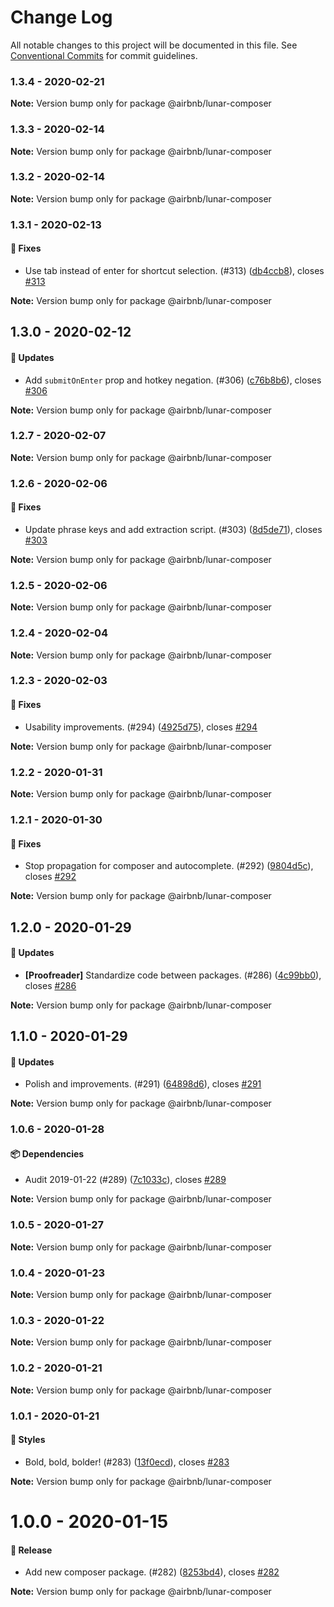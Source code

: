 # Change Log

All notable changes to this project will be documented in this file.
See [Conventional Commits](https://conventionalcommits.org) for commit guidelines.

### 1.3.4 - 2020-02-21

**Note:** Version bump only for package @airbnb/lunar-composer





### 1.3.3 - 2020-02-14

**Note:** Version bump only for package @airbnb/lunar-composer





### 1.3.2 - 2020-02-14

**Note:** Version bump only for package @airbnb/lunar-composer





### 1.3.1 - 2020-02-13

#### 🐞 Fixes

- Use tab instead of enter for shortcut selection. (#313) ([db4ccb8](https://github.com/airbnb/lunar/commit/db4ccb8)), closes [#313](https://github.com/airbnb/lunar/issues/313)

**Note:** Version bump only for package @airbnb/lunar-composer





## 1.3.0 - 2020-02-12

#### 🚀 Updates

- Add `submitOnEnter` prop and hotkey negation. (#306) ([c76b8b6](https://github.com/airbnb/lunar/commit/c76b8b6)), closes [#306](https://github.com/airbnb/lunar/issues/306)

**Note:** Version bump only for package @airbnb/lunar-composer





### 1.2.7 - 2020-02-07

**Note:** Version bump only for package @airbnb/lunar-composer





### 1.2.6 - 2020-02-06

#### 🐞 Fixes

- Update phrase keys and add extraction script. (#303) ([8d5de71](https://github.com/airbnb/lunar/commit/8d5de71)), closes [#303](https://github.com/airbnb/lunar/issues/303)

**Note:** Version bump only for package @airbnb/lunar-composer





### 1.2.5 - 2020-02-06

**Note:** Version bump only for package @airbnb/lunar-composer





### 1.2.4 - 2020-02-04

**Note:** Version bump only for package @airbnb/lunar-composer





### 1.2.3 - 2020-02-03

#### 🐞 Fixes

- Usability improvements. (#294) ([4925d75](https://github.com/airbnb/lunar/commit/4925d75)), closes [#294](https://github.com/airbnb/lunar/issues/294)

**Note:** Version bump only for package @airbnb/lunar-composer





### 1.2.2 - 2020-01-31

**Note:** Version bump only for package @airbnb/lunar-composer





### 1.2.1 - 2020-01-30

#### 🐞 Fixes

- Stop propagation for composer and autocomplete. (#292) ([9804d5c](https://github.com/airbnb/lunar/commit/9804d5c)), closes [#292](https://github.com/airbnb/lunar/issues/292)

**Note:** Version bump only for package @airbnb/lunar-composer





## 1.2.0 - 2020-01-29

#### 🚀 Updates

- **[Proofreader]** Standardize code between packages. (#286) ([4c99bb0](https://github.com/airbnb/lunar/commit/4c99bb0)), closes [#286](https://github.com/airbnb/lunar/issues/286)

**Note:** Version bump only for package @airbnb/lunar-composer





## 1.1.0 - 2020-01-29

#### 🚀 Updates

- Polish and improvements. (#291) ([64898d6](https://github.com/airbnb/lunar/commit/64898d6)), closes [#291](https://github.com/airbnb/lunar/issues/291)

**Note:** Version bump only for package @airbnb/lunar-composer





### 1.0.6 - 2020-01-28

#### 📦 Dependencies

- Audit 2019-01-22 (#289) ([7c1033c](https://github.com/airbnb/lunar/commit/7c1033c)), closes [#289](https://github.com/airbnb/lunar/issues/289)

**Note:** Version bump only for package @airbnb/lunar-composer





### 1.0.5 - 2020-01-27

**Note:** Version bump only for package @airbnb/lunar-composer





### 1.0.4 - 2020-01-23

**Note:** Version bump only for package @airbnb/lunar-composer





### 1.0.3 - 2020-01-22

**Note:** Version bump only for package @airbnb/lunar-composer





### 1.0.2 - 2020-01-21

**Note:** Version bump only for package @airbnb/lunar-composer





### 1.0.1 - 2020-01-21

#### 🎨 Styles

- Bold, bold, bolder! (#283) ([13f0ecd](https://github.com/airbnb/lunar/commit/13f0ecd)), closes [#283](https://github.com/airbnb/lunar/issues/283)

**Note:** Version bump only for package @airbnb/lunar-composer





# 1.0.0 - 2020-01-15

#### 🎉 Release

- Add new composer package. (#282) ([8253bd4](https://github.com/airbnb/lunar/commit/8253bd4)), closes [#282](https://github.com/airbnb/lunar/issues/282)

**Note:** Version bump only for package @airbnb/lunar-composer
